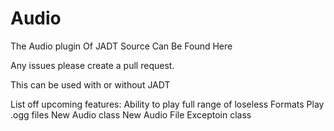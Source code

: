 # Audio
The Audio plugin Of JADT
Source Can Be Found Here

Any issues please create a pull request.

This can be used with or without JADT

List off upcoming features:
Ability to play full range of loseless Formats
Play .ogg files
New Audio class
New Audio File Exceptoin class
